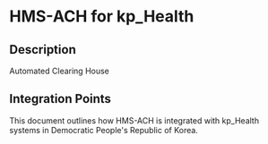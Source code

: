 # HMS-ACH for kp_Health

## Description

Automated Clearing House

## Integration Points

This document outlines how HMS-ACH is integrated with kp_Health systems in Democratic People's Republic of Korea.
